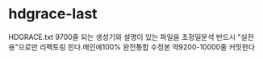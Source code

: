 # hdgrace-last
HDGRACE.txt    9700줄  되는 생성기와 설명이 있는    파일을 초정밀분석 반드시 "실전용"으로만 리펙토링 힌다.메인에100% 완전통합 수정본 약9200-10000줄 커밋한다

